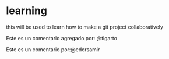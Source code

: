 # learning
this will be used to learn how to make a git project collaboratively


Este es un comentario agregado por: @tigarto


Este es un comentario por:@edersamir
